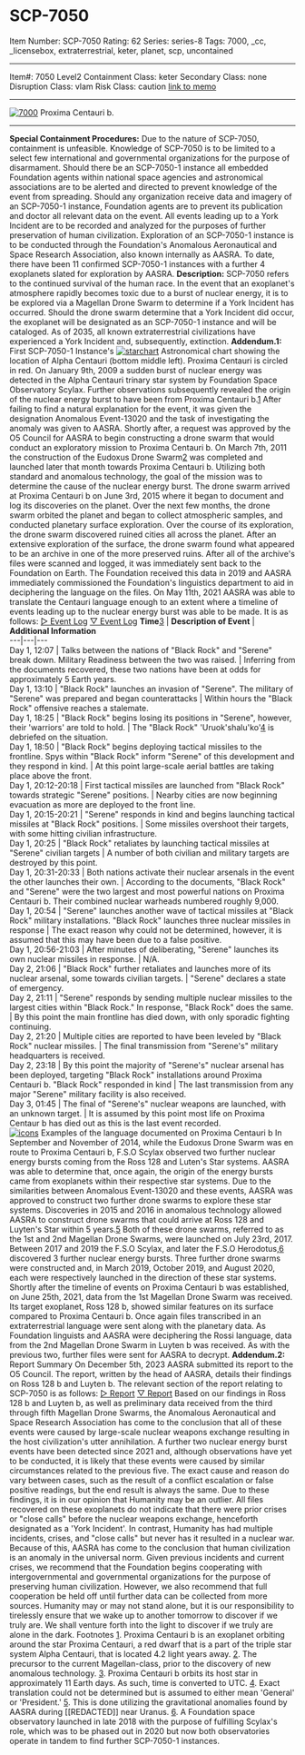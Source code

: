 # SCP-7050
Item Number: SCP-7050
Rating: 62
Series: series-8
Tags: 7000, _cc, _licensebox, extraterrestrial, keter, planet, scp, uncontained

---

Item#: 7050
Level2
Containment Class:
keter
Secondary Class:
none
Disruption Class:
vlam
Risk Class:
caution
[link to memo](/classification-committee-memo)  

* * *
[![7000](https://scp-wiki.wdfiles.com/local--resized-images/scp-7050/7000/medium.jpg)](https://scp-wiki.wdfiles.com/local--files/scp-7050/7000)
Proxima Centauri b.
* * *
**Special Containment Procedures:** Due to the nature of SCP-7050, containment is unfeasible. Knowledge of SCP-7050 is to be limited to a select few international and governmental organizations for the purpose of disarmament. Should there be an SCP-7050-1 instance all embedded Foundation agents within national space agencies and astronomical associations are to be alerted and directed to prevent knowledge of the event from spreading. Should any organization receive data and imagery of an SCP-7050-1 instance, Foundation agents are to prevent its publication and doctor all relevant data on the event. All events leading up to a York Incident are to be recorded and analyzed for the purposes of further preservation of human civilization. Exploration of an SCP-7050-1 instance is to be conducted through the Foundation's Anomalous Aeronautical and Space Research Association, also known internally as AASRA. To date, there have been 11 confirmed SCP-7050-1 instances with a further 4 exoplanets slated for exploration by AASRA.
**Description:** SCP-7050 refers to the continued survival of the human race. In the event that an exoplanet's atmosphere rapidly becomes toxic due to a burst of nuclear energy, it is to be explored via a Magellan Drone Swarm to determine if a York Incident has occurred. Should the drone swarm determine that a York Incident did occur, the exoplanet will be designated as an SCP-7050-1 instance and will be cataloged. As of 2035, all known extraterrestrial civilizations have experienced a York Incident and, subsequently, extinction.
**Addendum.1:** First SCP-7050-1 Instance's
[![starchart](https://scp-wiki.wdfiles.com/local--resized-images/scp-7050/starchart/medium.jpg)](https://scp-wiki.wdfiles.com/local--files/scp-7050/starchart)
Astronomical chart showing the location of Alpha Centauri (bottom middle left). Proxima Centauri is circled in red.
On January 9th, 2009 a sudden burst of nuclear energy was detected in the Alpha Centauri trinary star system by Foundation Space Observatory Scylax. Further observations subsequently revealed the origin of the nuclear energy burst to have been from Proxima Centauri b.[1](javascript:;) After failing to find a natural explanation for the event, it was given the designation Anomalous Event-13020 and the task of investigating the anomaly was given to AASRA. Shortly after, a request was approved by the O5 Council for AASRA to begin constructing a drone swarm that would conduct an exploratory mission to Proxima Centauri b. On March 7th, 2011 the construction of the Eudoxus Drone Swarm[2](javascript:;) was completed and launched later that month towards Proxima Centauri b. Utilizing both standard and anomalous technology, the goal of the mission was to determine the cause of the nuclear energy burst.
The drone swarm arrived at Proxima Centauri b on June 3rd, 2015 where it began to document and log its discoveries on the planet. Over the next few months, the drone swarm orbited the planet and began to collect atmospheric samples, and conducted planetary surface exploration. Over the course of its exploration, the drone swarm discovered ruined cities all across the planet. After an extensive exploration of the surface, the drone swarm found what appeared to be an archive in one of the more preserved ruins. After all of the archive's files were scanned and logged, it was immediately sent back to the Foundation on Earth. The Foundation received this data in 2019 and AASRA immediately commissioned the Foundation's linguistics department to aid in deciphering the language on the files. On May 11th, 2021 AASRA was able to translate the Centauri language enough to an extent where a timeline of events leading up to the nuclear energy burst was able to be made. It is as follows:
[▷ Event Log](javascript:;)
[▽ Event Log](javascript:;)
**Time**[3](javascript:;) | **Description of Event** | **Additional Information**  
---|---|---  
Day 1, 12:07 | Talks between the nations of "Black Rock" and "Serene" break down. Military Readiness between the two was raised. | Inferring from the documents recovered, these two nations have been at odds for approximately 5 Earth years.  
Day 1, 13:10 | "Black Rock" launches an invasion of "Serene". The military of "Serene" was prepared and began counterattacks | Within hours the "Black Rock" offensive reaches a stalemate.  
Day 1, 18:25 | "Black Rock" begins losing its positions in "Serene", however, their 'warriors' are told to hold. | The "Black Rock" 'Uruok'shalu'ko'[4](javascript:;) is debriefed on the situation.  
Day 1, 18:50 | "Black Rock" begins deploying tactical missiles to the frontline. Spys within "Black Rock" inform "Serene" of this development and they respond in kind. | At this point large-scale aerial battles are taking place above the front.  
Day 1, 20:12-20:18 | First tactical missiles are launched from "Black Rock" towards strategic "Serene" positions. | Nearby cities are now beginning evacuation as more are deployed to the front line.  
Day 1, 20:15-20:21 | "Serene" responds in kind and begins launching tactical missiles at "Black Rock" positions. | Some missiles overshoot their targets, with some hitting civilian infrastructure.  
Day 1, 20:25 | "Black Rock" retaliates by launching tactical missiles at "Serene" civilian targets | A number of both civilian and military targets are destroyed by this point.  
Day 1, 20:31-20:33 | Both nations activate their nuclear arsenals in the event the other launches their own. | According to the documents, "Black Rock" and "Serene" were the two largest and most powerful nations on Proxima Centauri b. Their combined nuclear warheads numbered roughly 9,000.  
Day 1, 20:54 | "Serene" launches another wave of tactical missiles at "Black Rock" military installations. "Black Rock" launches three nuclear missiles in response | The exact reason why could not be determined, however, it is assumed that this may have been due to a false positive.  
Day 1, 20:56-21:03 | After minutes of deliberating, "Serene" launches its own nuclear missiles in response. | N/A.  
Day 2, 21:06 | "Black Rock" further retaliates and launches more of its nuclear arsenal, some towards civilian targets. | "Serene" declares a state of emergency.  
Day 2, 21:11 | "Serene" responds by sending multiple nuclear missiles to the largest cities within "Black Rock." In response, "Black Rock" does the same. | By this point the main frontline has died down, with only sporadic fighting continuing.  
Day 2, 21:20 | Multiple cities are reported to have been leveled by "Black Rock" nuclear missiles. | The final transmission from "Serene's" military headquarters is received.  
Day 2, 23:18 | By this point the majority of "Serene's" nuclear arsenal has been deployed, targeting "Black Rock" installations around Proxima Centauri b. "Black Rock" responded in kind | The last transmission from any major "Serene" military facility is also received.  
Day 3, 01:45 | The final of "Serene's" nuclear weapons are launched, with an unknown target. | It is assumed by this point most life on Proxima Centaur b has died out as this is the last event recorded.  
[![icons](https://scp-wiki.wdfiles.com/local--resized-images/scp-7050/icons/medium.jpg)](https://scp-wiki.wdfiles.com/local--files/scp-7050/icons)
Examples of the language documented on Proxima Centauri b
In September and November of 2014, while the Eudoxus Drone Swarm was en route to Proxima Centauri b, F.S.O Scylax observed two further nuclear energy bursts coming from the Ross 128 and Luten's Star systems. AASRA was able to determine that, once again, the origin of the energy bursts came from exoplanets within their respective star systems. Due to the similarities between Anomalous Event-13020 and these events, AASRA was approved to construct two further drone swarms to explore these star systems. Discoveries in 2015 and 2016 in anomalous technology allowed AASRA to construct drone swarms that could arrive at Ross 128 and Luyten's Star within 5 years.[5](javascript:;)
Both of these drone swarms, referred to as the 1st and 2nd Magellan Drone Swarms, were launched on July 23rd, 2017. Between 2017 and 2019 the F.S.O Scylax, and later the F.S.O Herodotus,[6](javascript:;) discovered 3 further nuclear energy bursts. Three further drone swarms were constructed and, in March 2019, October 2019, and August 2020, each were respectively launched in the direction of these star systems.
Shortly after the timeline of events on Proxima Centauri b was established, on June 25th, 2021, data from the 1st Magellan Drone Swarm was received. Its target exoplanet, Ross 128 b, showed similar features on its surface compared to Proxima Centauri b. Once again files transcribed in an extraterrestrial language were sent along with the planetary data. As Foundation linguists and AASRA were deciphering the Rossi language, data from the 2nd Magellan Drone Swarm in Luyten b was received. As with the previous two, further files were sent for AASRA to decrypt.
**Addendum.2:** Report Summary
On December 5th, 2023 AASRA submitted its report to the O5 Council. The report, written by the head of AASRA, details their findings on Ross 128 b and Luyten b. The relevant section of the report relating to SCP-7050 is as follows:
[▷ Report](javascript:;)
[▽ Report](javascript:;)
Based on our findings in Ross 128 b and Luyten b, as well as preliminary data received from the third through fifth Magellan Drone Swarms, the Anomalous Aeronautical and Space Research Association has come to the conclusion that all of these events were caused by large-scale nuclear weapons exchange resulting in the host civilization's utter annihilation. A further two nuclear energy burst events have been detected since 2021 and, although observations have yet to be conducted, it is likely that these events were caused by similar circumstances related to the previous five. The exact cause and reason do vary between cases, such as the result of a conflict escalation or false positive readings, but the end result is always the same.
Due to these findings, it is in our opinion that Humanity may be an outlier. All files recovered on these exoplanets do not indicate that there were prior crises or "close calls" before the nuclear weapons exchange, henceforth designated as a 'York Incident'. In contrast, Humanity has had multiple incidents, crises, and "close calls" but never has it resulted in a nuclear war. Because of this, AASRA has come to the conclusion that human civilization is an anomaly in the universal norm. Given previous incidents and current crises, we recommend that the Foundation begins cooperating with intergovernmental and governmental organizations for the purpose of preserving human civilization. However, we also recommend that full cooperation be held off until further data can be collected from more sources.
Humanity may or may not stand alone, but it is our responsibility to tirelessly ensure that we wake up to another tomorrow to discover if we truly are. We shall venture forth into the light to discover if we truly are alone in the dark.
Footnotes
[1](javascript:;). Proxima Centauri b is an exoplanet orbiting around the star Proxima Centauri, a red dwarf that is a part of the triple star system Alpha Centauri, that is located 4.2 light years away.
[2](javascript:;). The precursor to the current Magellan-class, prior to the discovery of new anomalous technology.
[3](javascript:;). Proxima Centauri b orbits its host star in approximately 11 Earth days. As such, time is converted to UTC.
[4](javascript:;). Exact translation could not be determined but is assumed to either mean 'General' or 'President.'
[5](javascript:;). This is done utilizing the gravitational anomalies found by AASRA during [[REDACTED]] near Uranus.
[6](javascript:;). A Foundation space observatory launched in late 2018 with the purpose of fulfilling Scylax's role, which was to be phased out in 2020 but now both observatories operate in tandem to find further SCP-7050-1 instances.